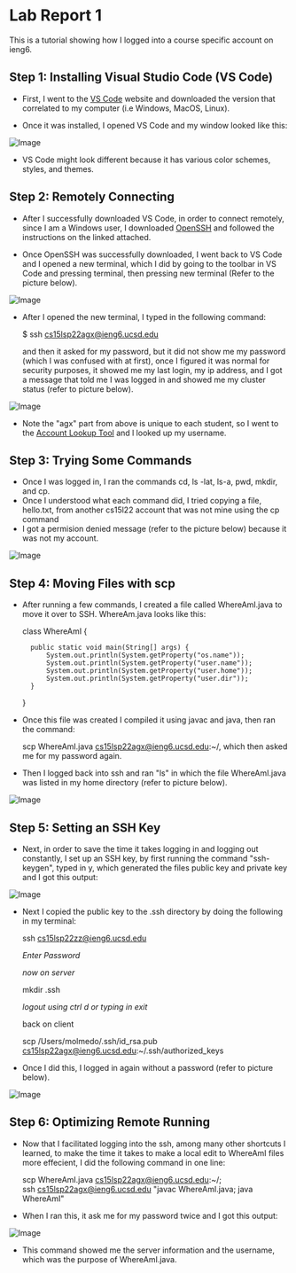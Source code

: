 # Lab Report 1

This is a tutorial showing how I logged into a course specific account on ieng6.

## Step 1: Installing Visual Studio Code (VS Code) 

- First, I went to the [VS Code](https://code.visualstudio.com) website and downloaded the version that correlated to my computer (i.e Windows, MacOS, Linux).

- Once it was installed, I opened VS Code and my window looked like this:

![Image](LabReport1Step1.png)
    
- VS Code might look different because it has various color schemes, styles, and themes.


## Step 2: Remotely Connecting

- After I successfully downloaded VS Code, in order to connect remotely, since I am a Windows user, I downloaded [OpenSSH](https://docs.microsoft.com/en-us/windows-server/administration/openssh/openssh_install_firstuse) and followed the instructions on the linked attached.  

- Once OpenSSH was successfully downloaded, I went back to VS Code and I opened a new terminal, which I did by going to the toolbar in VS Code and pressing terminal, then pressing new terminal (Refer to the picture below).


![Image](LabReport1Step2pt1.png)


- After I opened the new terminal, I typed in the following command: 

    $ ssh cs15lsp22agx@ieng6.ucsd.edu

    and then it asked for my password, but it did not show me my password (which I was confused with at first), once I figured it was normal for security purposes, it showed me my last login, my ip address, and I got a message that told me I was logged in and showed me my cluster status (refer to picture below).

![Image](lab1pt4.png)



- Note the "agx" part from above is unique to each student, so I went to the [Account Lookup Tool](https://sdacs.ucsd.edu/~icc/index.php)  and l looked up my username.


## Step 3: Trying Some Commands

- Once I was logged in, I ran the commands cd, ls -lat, ls-a, pwd, mkdir, and cp. 
- Once I understood what each command did, I tried copying a file, hello.txt, from another cs15l22 account that was not mine using the cp command 
- I got a permision denied message (refer to the picture below) because it was not my account.


![Image](lab1pt5.png)


## Step 4: Moving Files with scp

- After running a few commands, I created a file called WhereAmI.java to move it over to SSH. WhereAm.java looks like this:


    class WhereAmI {

        public static void main(String[] args) {
            System.out.println(System.getProperty("os.name"));
            System.out.println(System.getProperty("user.name"));
            System.out.println(System.getProperty("user.home"));
            System.out.println(System.getProperty("user.dir"));
        }
    }

- Once this file was created I compiled it using javac and java, then ran the command: 

  scp WhereAmI.java cs15lsp22agx@ieng6.ucsd.edu:~/, which then asked me for my password again. 
- Then I logged back into ssh and ran "ls" in which the file WhereAmI.java was listed in my home directory (refer to picture below).

![Image](lab1pt.6.png)

## Step 5: Setting an SSH Key

- Next, in order to save the time it takes logging in and logging out constantly, I set up an SSH key, by first running the command "ssh-keygen", typed in y, which generated the files public key and private key and I got this output:

![Image](labReportStep6.png)


- Next I copied the public key to the .ssh directory by doing the following in my terminal:

    ssh cs15lsp22zz@ieng6.ucsd.edu

    *Enter Password*

    *now on server*

    mkdir .ssh

    *logout using ctrl d or typing in exit*

    back on client

    scp /Users/molmedo/.ssh/id_rsa.pub cs15lsp22agx@ieng6.ucsd.edu:~/.ssh/authorized_keys

- Once I did this, I logged in again without a password (refer to picture below).

![Image](lab1pt7.png)

## Step 6: Optimizing Remote Running

- Now that I facilitated logging into the ssh, among many other shortcuts I learned, to make the time it takes to make a local edit to WhereAmI files more effecient, I did the following command in one line:

    scp WhereAmI.java cs15lsp22agx@ieng6.ucsd.edu:~/;  
    ssh cs15lsp22agx@ieng6.ucsd.edu "javac WhereAmI.java; java WhereAmI"


- When I ran this, it ask me for my password twice and I got this output:

![Image](LabReportStep6pt2.png)


- This command showed me the server information and the username, which was the purpose of WhereAmI.java.












